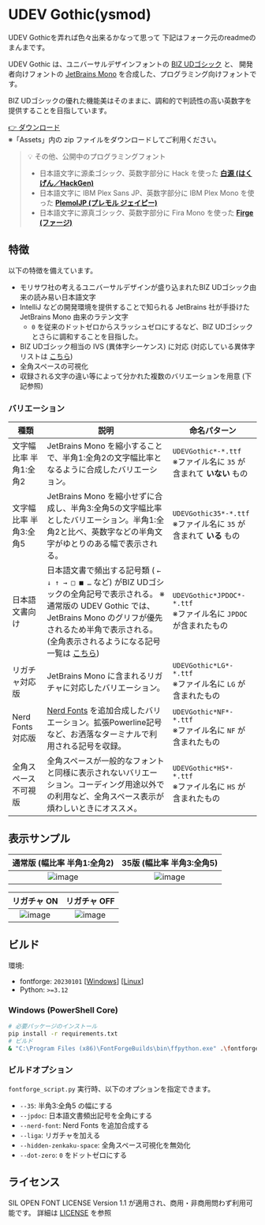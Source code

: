 # UDEV Gothic(ysmod)

UDEV Gothicを弄れば色々出来るかなって思って
下記はフォーク元のreadmeのまんまです。

UDEV Gothic は、ユニバーサルデザインフォントの [BIZ UDゴシック](https://github.com/googlefonts/morisawa-biz-ud-gothic) と、 開発者向けフォントの [JetBrains Mono](https://github.com/JetBrains/JetBrainsMono) を合成した、プログラミング向けフォントです。

BIZ UDゴシックの優れた機能美はそのままに、調和的で判読性の高い英数字を提供することを目指しています。

[👉 ダウンロード](https://github.com/yuru7/udev-gothic/releases/latest)  
※「Assets」内の zip ファイルをダウンロードしてご利用ください。

> 💡 その他、公開中のプログラミングフォント
> - 日本語文字に源柔ゴシック、英数字部分に Hack を使った [**白源 (はくげん／HackGen)**](https://github.com/yuru7/HackGen)
> - 日本語文字に IBM Plex Sans JP、英数字部分に IBM Plex Mono を使った [**PlemolJP (プレモル ジェイピー)**](https://github.com/yuru7/PlemolJP)
> - 日本語文字に源真ゴシック、英数字部分に Fira Mono を使った [**Firge (ファージ)**](https://github.com/yuru7/Firge)

## 特徴

以下の特徴を備えています。

- モリサワ社の考えるユニバーサルデザインが盛り込まれたBIZ UDゴシック由来の読み易い日本語文字
- IntelliJ などの開発環境を提供することで知られる JetBrains 社が手掛けた JetBrains Mono 由来のラテン文字
  - `0` を従来のドットゼロからスラッシュゼロにするなど、BIZ UDゴシックとさらに調和することを目指した。
- BIZ UDゴシック相当の IVS (異体字シーケンス) に対応 (対応している異体字リストは [こちら](https://raw.githubusercontent.com/yuru7/udev-gothic/main/doc/ivs.txt))
- 全角スペースの可視化
- 収録される文字の違い等によって分かれた複数のバリエーションを用意 (下記参照)

### バリエーション

| 種類 | 説明 | 命名パターン |
| --- | --- | --- |
| 文字幅比率 半角1:全角2 | JetBrains Mono を縮小することで、半角1:全角2の文字幅比率となるように合成したバリエーション。 | `UDEVGothic*-*.ttf`<br>※ファイル名に `35` が含まれて **いない** もの |
| 文字幅比率 半角3:全角5 | JetBrains Mono を縮小せずに合成し、半角3:全角5の文字幅比率としたバリエーション。半角1:全角2と比べ、英数字などの半角文字がゆとりのある幅で表示される。| `UDEVGothic35*-*.ttf`<br>※ファイル名に `35` が含まれて **いる** もの |
| 日本語文書向け | 日本語文書で頻出する記号類 ( `← ↓ ↑ → □ ■ …` など) がBIZ UDゴシックの全角記号で表示される。 ※通常版の UDEV Gothic では、JetBrains Mono のグリフが優先されるため半角で表示される。 (全角表示されるようになる記号一覧は [こちら](doc/JPDOC.txt)) | `UDEVGothic*JPDOC*-*.ttf`<br>※ファイル名に `JPDOC` が含まれたもの |
| リガチャ対応版 | JetBrains Mono に含まれるリガチャに対応したバリエーション。 | `UDEVGothic*LG*-*.ttf`<br>※ファイル名に `LG` が含まれたもの |
| Nerd Fonts 対応版 | [Nerd Fonts](https://www.nerdfonts.com/) を追加合成したバリエーション。拡張Powerline記号など、お洒落なターミナルで利用される記号を収録。 | `UDEVGothic*NF*-*.ttf`<br>※ファイル名に `NF` が含まれたもの |
| 全角スペース不可視版 | 全角スペースが一般的なフォントと同様に表示されないバリエーション。コーディング用途以外での利用など、全角スペース表示が煩わしいときにオススメ。 | `UDEVGothic*HS*-*.ttf`<br>※ファイル名に `HS` が含まれたもの |

## 表示サンプル

| 通常版 (幅比率 半角1:全角2) | 35版 (幅比率 半角3:全角5) |
| :---: | :---: |
| ![image](https://user-images.githubusercontent.com/13458509/163554505-af07d1b1-574a-42a0-a7c4-01cccef75537.png) | ![image](https://user-images.githubusercontent.com/13458509/163554472-de0ebb09-9f82-4d61-8c68-51dbc938858a.png) |

| リガチャ ON | リガチャ OFF |
| :---: | :---: |
| ![image](https://user-images.githubusercontent.com/13458509/159891788-b97865ee-9b94-4691-b44e-f39f55a8bdef.png) | ![image](https://user-images.githubusercontent.com/13458509/159892000-99b356e5-42d0-4007-85eb-424abc386a05.png) |

## ビルド

環境:

- fontforge: `20230101` \[[Windows](https://fontforge.org/en-US/downloads/windows/)\] \[[Linux](https://fontforge.org/en-US/downloads/gnulinux/)\]
- Python: `>=3.12`

### Windows (PowerShell Core)

```sh
# 必要パッケージのインストール
pip install -r requirements.txt
# ビルド
& "C:\Program Files (x86)\FontForgeBuilds\bin\ffpython.exe" .\fontforge_script.py && python3 .\fonttools_script.py
```

### ビルドオプション

`fontforge_script.py` 実行時、以下のオプションを指定できます。

- `--35`: 半角3:全角5 の幅にする
- `--jpdoc`: 日本語文書頻出記号を全角にする
- `--nerd-font`: Nerd Fonts を追加合成する
- `--liga`: リガチャを加える
- `--hidden-zenkaku-space`: 全角スペース可視化を無効化
- `--dot-zero`: `0` をドットゼロにする

## ライセンス

SIL OPEN FONT LICENSE Version 1.1 が適用され、商用・非商用問わず利用可能です。
詳細は [LICENSE](https://raw.githubusercontent.com/yuru7/udev-gothic/main/LICENSE) を参照
